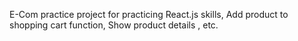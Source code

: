 E-Com practice project for practicing React.js skills, Add product to shopping cart function, Show product details , etc.
